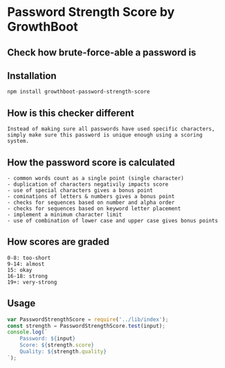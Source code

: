 # Password Strength Score by GrowthBoot

## Check how brute-force-able a password is

## Installation

    npm install growthboot-password-strength-score

## How is this checker different

	Instead of making sure all passwords have used specific characters, simply make sure this password is unique enough using a scoring system.

## How the password score is calculated
	- common words count as a single point (single character)
	- duplication of characters negativily impacts score
	- use of special characters gives a bonus point
	- cominations of letters & numbers gives a bonus point
	- checks for sequences based on number and alpha order
	- checks for sequences based on keyword letter placement
	- implement a minimum character limit
	- use of combination of lower case and upper case gives bonus points

## How scores are graded
	0-8: too-short
	9-14: almost
	15: okay
	16-18: strong
	19+: very-strong


## Usage
```js
var PasswordStrengthScore = require('../lib/index');
const strength = PasswordStrengthScore.test(input);
console.log(`
	Password: ${input}
	Score: ${strength.score}
	Quality: ${strength.quality}
`);
```